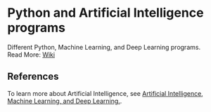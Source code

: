 # Python and Artificial Intelligence programs
Different Python, Machine Learning, and Deep Learning programs.  
Read More: [Wiki](https://github.com/ikathuria/python-to-ai/wiki)

## References
To learn more about Artificial Intelligence, see [Artificial Intelligence, Machine Learning, and Deep Learning.](https://medium.com/@ishani-kathuria/artificial-intelligence-machine-learning-and-deep-learning-52122881ddf7).
